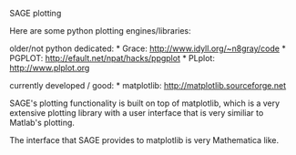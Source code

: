 SAGE plotting

Here are some python plotting engines/libraries:

   older/not python dedicated:
       * Grace: http://www.idyll.org/~n8gray/code
       * PGPLOT: http://efault.net/npat/hacks/ppgplot
       * PLplot: http://www.plplot.org

   currently developed / good:
       * matplotlib: http://matplotlib.sourceforge.net

SAGE's plotting functionality is built on top of matplotlib, which is a
very extensive plotting library with a user interface that is very similiar to Matlab's plotting.

The interface that SAGE provides to matplotlib is very Mathematica like.
